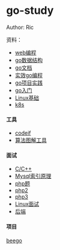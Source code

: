 # go-study

Author: Ric

资料：
* [web编程](https://github.com/astaxie/build-web-application-with-golang/blob/master/zh/preface.md?from=singlemessage&isappinstalled=0)
* [go数据结构](https://research.swtch.com/godata)
* [go文档](https://studygolang.com/pkgdoc)
* [实效go编程](https://go-zh.org/doc/effective_go.html)
* [go项目实践](https://github.com/astaxie/go-best-practice/blob/master/ebook/zh/preface.md)
* [go入门](http://c.biancheng.net/golang/)
* [Linux基础](https://linuxtools-rst.readthedocs.io/zh_CN/latest/base/index.html)
* [k8s](https://awesome-kubernetes-notes.readthedocs.io/en/latest/awesome-kubernetes-notes.html#)

#### 工具
* [codeif](https://unbug.github.io/codelf/)
* [算法图解工具](https://www.cs.usfca.edu/~galles/visualization/Algorithms.html)

#### 面试
* [C/C++](https://github.com/huihut/interview?utm_source=wechat_session&utm_medium=social&utm_oi=41728119668736#%EF%B8%8F-%E8%AE%A1%E7%AE%97%E6%9C%BA%E7%BD%91%E7%BB%9C)
* [Mysql索引原理](http://blog.codinglabs.org/articles/theory-of-mysql-index.html)
* [php题](https://github.com/disxo/PHP-interview-myway)
* [php2](https://github.com/xianyunyh/PHP-Interview)
* [php3](https://github.com/colinlet/PHP-Interview-QA)
* [Linux面试](https://www.leolan.top/index.php/posts/36.html)
* [后端](https://github.com/xingshaocheng/architect-awesome)

#### 项目
[beego](https://github.com/astaxie/beego)